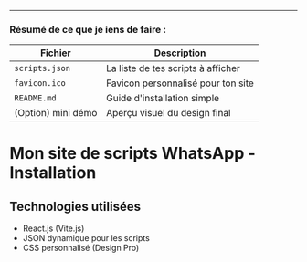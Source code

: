 ---

### **Résumé de ce que je iens de faire :**

| Fichier            | Description                                  |
|--------------------|----------------------------------------------|
| `scripts.json`      | La liste de tes scripts à afficher          |
| `favicon.ico`       | Favicon personnalisé pour ton site         |
| `README.md`         | Guide d'installation simple                |
| (Option) mini démo  | Aperçu visuel du design final              |
# Mon site de scripts WhatsApp - Installation

## Technologies utilisées
- React.js (Vite.js)
- JSON dynamique pour les scripts
- CSS personnalisé (Design Pro)

